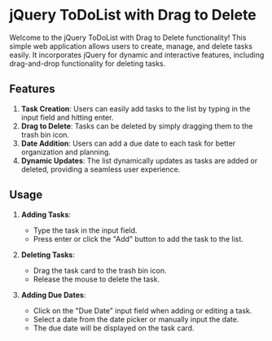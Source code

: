 # jQuery ToDoList with Drag to Delete

Welcome to the jQuery ToDoList with Drag to Delete functionality! This simple web application allows users to create, manage, and delete tasks easily. It incorporates jQuery for dynamic and interactive features, including drag-and-drop functionality for deleting tasks.

## Features

1. **Task Creation**: Users can easily add tasks to the list by typing in the input field and hitting enter.
2. **Drag to Delete**: Tasks can be deleted by simply dragging them to the trash bin icon.
3. **Date Addition**: Users can add a due date to each task for better organization and planning.
4. **Dynamic Updates**: The list dynamically updates as tasks are added or deleted, providing a seamless user experience.

## Usage

1. **Adding Tasks**:
   - Type the task in the input field.
   - Press enter or click the "Add" button to add the task to the list.

2. **Deleting Tasks**:
   - Drag the task card to the trash bin icon.
   - Release the mouse to delete the task.

3. **Adding Due Dates**:
   - Click on the "Due Date" input field when adding or editing a task.
   - Select a date from the date picker or manually input the date.
   - The due date will be displayed on the task card.
